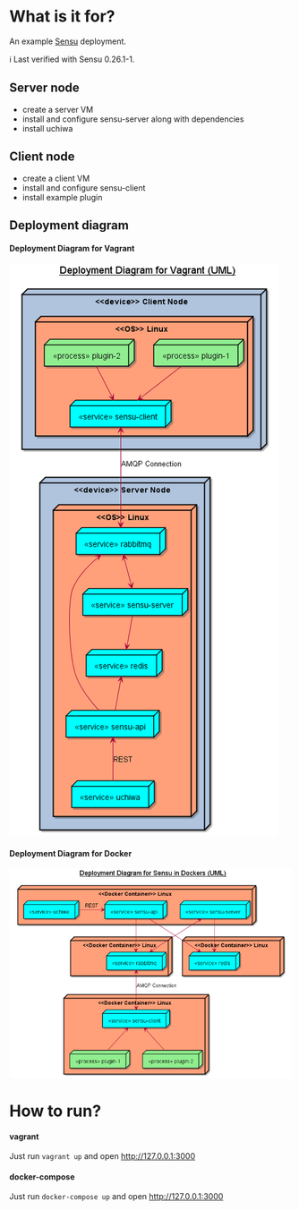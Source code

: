 # What is it for?

An example [Sensu](https://sensuapp.org/) deployment.

:information_source: Last verified with Sensu 0.26.1-1.

## Server node
- create a server VM
- install and configure sensu-server along with dependencies
- install uchiwa

## Client node
- create a client VM
- install and configure sensu-client
- install example plugin

## Deployment diagram

#### Deployment Diagram for Vagrant
![Deployment Diagram for Vagrant](images/deployment_vagrant.png)

#### Deployment Diagram for Docker
![Deployment Diagram for Docker](images/deployment_docker.png)

# How to run?

#### vagrant

Just run `vagrant up` and open http://127.0.0.1:3000

#### docker-compose

Just run `docker-compose up` and open http://127.0.0.1:3000
